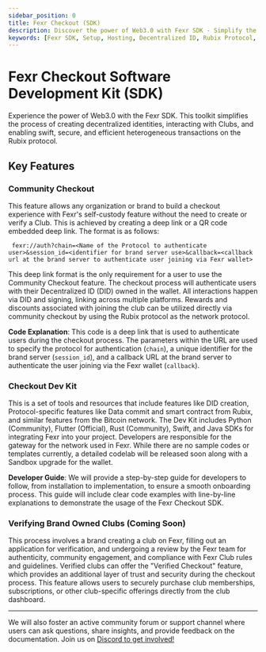 ```yaml
---
sidebar_position: 0
title: Fexr Checkout (SDK)
description: Discover the power of Web3.0 with Fexr SDK - Simplify the process of decentralized identity creation, Club interactions, and enable fast, secure and efficient cross-chain transactions on the Rubix protocol.
keywords: [Fexr SDK, Setup, Hosting, Decentralized ID, Rubix Protocol, Cross-chain Transactions, Blockchain Integration, Club Interactions, Secure Transactions, Decentralized Hosting, Web3.0 Integration]
---
```


# Fexr Checkout Software Development Kit (SDK)

Experience the power of Web3.0 with the Fexr SDK. This toolkit simplifies the process of creating decentralized identities, interacting with Clubs, and enabling swift, secure, and efficient heterogeneous transactions on the Rubix protocol.

## Key Features

### **Community Checkout**
   This feature allows any organization or brand to build a checkout experience with Fexr's self-custody feature without the need to create or verify a Club. This is achieved by creating a deep link or a QR code embedded deep link. The format is as follows:

   ```
    fexr://auth?chain=<Name of the Protocol to authenticate user>&session_id=<identifier for brand server use>&callback=<callback url at the brand server to authenticate user joining via Fexr wallet>
   ```

   This deep link format is the only requirement for a user to use the Community Checkout feature. The checkout process will authenticate users with their Decentralized ID (DID) owned in the wallet. All interactions happen via DID and signing, linking across multiple platforms. Rewards and discounts associated with joining the club can be utilized directly via community checkout by using the Rubix protocol as the network protocol.

   **Code Explanation**: This code is a deep link that is used to authenticate users during the checkout process. The parameters within the URL are used to specify the protocol for authentication (`chain`), a unique identifier for the brand server (`session_id`), and a callback URL at the brand server to authenticate the user joining via the Fexr wallet (`callback`).

### **Checkout Dev Kit**
   This is a set of tools and resources that include features like DID creation, Protocol-specific features like Data commit and smart contract from Rubix, and similar features from the Bitcoin network. The Dev Kit includes Python (Community), Flutter (Official), Rust (Community), Swift, and Java SDKs for integrating Fexr into your project. Developers are responsible for the gateway for the network used in Fexr. While there are no sample codes or templates currently, a detailed codelab will be released soon along with a Sandbox upgrade for the wallet.

   **Developer Guide**: We will provide a step-by-step guide for developers to follow, from installation to implementation, to ensure a smooth onboarding process. This guide will include clear code examples with line-by-line explanations to demonstrate the usage of the Fexr Checkout SDK.

### **Verifying Brand Owned Clubs (Coming Soon)**
   This process involves a brand creating a club on Fexr, filling out an   application for verification, and undergoing a review by the Fexr team for authenticity, community engagement, and compliance with Fexr Club rules and guidelines. Verified clubs can offer the "Verified Checkout" feature, which provides an additional layer of trust and security during the checkout process. This feature allows users to securely purchase club memberships, subscriptions, or other club-specific offerings directly from the club dashboard.

---

We will also foster an active community forum or support channel where users can ask questions, share insights, and provide feedback on the documentation. Join us on [Discord to get involved!](!https://discord.gg/CF5Q6jJR4f)